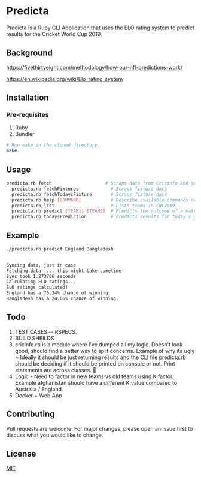 # Predicta

Predicta is a Ruby CLI Application that uses the ELO rating system to predict results for the Cricket World Cup 2019.

## Background

https://fivethirtyeight.com/methodology/how-our-nfl-predictions-work/

https://en.wikipedia.org/wiki/Elo_rating_system


## Installation

### Pre-requisites 
1. Ruby
2. Bundler

```bash
# Run make in the cloned directory. 
make 
```

## Usage

```bash
predicta.rb fetch                    # Scraps data from Cricinfo and saves
  predicta.rb fetchFixtures            # Scraps fixture data
  predicta.rb fetchTodaysFixture       # Scraps fixture data
  predicta.rb help [COMMAND]           # Describe available commands or one specific command
  predicta.rb list                     # Lists teams in CWC2019
  predicta.rb predict [TEAM1] [TEAM2]  # Predicts the outcome of a match
  predicta.rb todaysPrediction         # Predicts results for today's match/matches

```

## Example

```bash
./predicta.rb predict England Bangladesh


Syncing data, just in case
Fetching data .... this might take sometime
Sync took 1.273706 seconds
Calculating ELO ratings...
ELO ratings calculated!
England has a 75.34% chance of winning.
Bangladesh has a 24.66% chance of winning.


```

## Todo
1. TEST CASES -- RSPECS.
2. BUILD SHEILDS
3. cricinfo.rb is a module where I've dumped all my logic. Doesn't look good, should find a better way to split concerns. Example of why its ugly ~ Ideally it should be just returning results and the CLI file predicta.rb should be deciding if it should be printed on console or not. Print statements are across classes. 🤮
4. Logic - Need to factor in new teams vs old teams using K factor. Example afghanistan should have a different K value compared to Australia / England. 
5. Docker + Web App

## Contributing
Pull requests are welcome. For major changes, please open an issue first to discuss what you would like to change.

## License
[MIT](https://choosealicense.com/licenses/mit/)